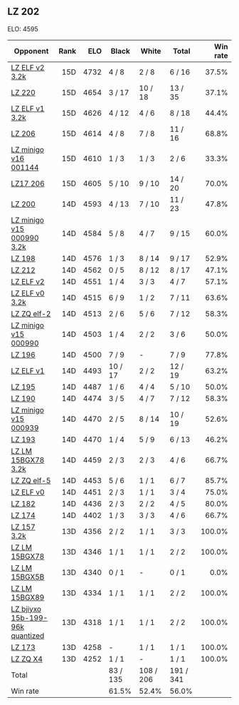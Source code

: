 ## LZ 202 ##

ELO: 4595

Opponent | Rank | ELO | Black | White | Total | Win rate
---------|-----:|----:|-------|-------|-------|-------:
[LZ ELF v2 3.2k](LZ%20ELF%20v2%203.2k.md) | 15D | 4732 | 4 / 8 | 2 / 8 | 6 / 16 | 37.5%
[LZ 220](LZ%20220.md) | 15D | 4654 | 3 / 17 | 10 / 18 | 13 / 35 | 37.1%
[LZ ELF v1 3.2k](LZ%20ELF%20v1%203.2k.md) | 15D | 4626 | 4 / 12 | 4 / 6 | 8 / 18 | 44.4%
[LZ 206](LZ%20206.md) | 15D | 4614 | 4 / 8 | 7 / 8 | 11 / 16 | 68.8%
[LZ minigo v16 001144](LZ%20minigo%20v16%20001144.md) | 15D | 4610 | 1 / 3 | 1 / 3 | 2 / 6 | 33.3%
[LZ17 206](LZ17%20206.md) | 15D | 4605 | 5 / 10 | 9 / 10 | 14 / 20 | 70.0%
[LZ 200](LZ%20200.md) | 14D | 4593 | 4 / 13 | 7 / 10 | 11 / 23 | 47.8%
[LZ minigo v15 000990 3.2k](LZ%20minigo%20v15%20000990%203.2k.md) | 14D | 4584 | 5 / 8 | 4 / 7 | 9 / 15 | 60.0%
[LZ 198](LZ%20198.md) | 14D | 4576 | 1 / 3 | 8 / 14 | 9 / 17 | 52.9%
[LZ 212](LZ%20212.md) | 14D | 4562 | 0 / 5 | 8 / 12 | 8 / 17 | 47.1%
[LZ ELF v2](LZ%20ELF%20v2.md) | 14D | 4551 | 1 / 4 | 3 / 3 | 4 / 7 | 57.1%
[LZ ELF v0 3.2k](LZ%20ELF%20v0%203.2k.md) | 14D | 4515 | 6 / 9 | 1 / 2 | 7 / 11 | 63.6%
[LZ ZQ elf-2](LZ%20ZQ%20elf-2.md) | 14D | 4513 | 2 / 6 | 5 / 6 | 7 / 12 | 58.3%
[LZ minigo v15 000990](LZ%20minigo%20v15%20000990.md) | 14D | 4503 | 1 / 4 | 2 / 2 | 3 / 6 | 50.0%
[LZ 196](LZ%20196.md) | 14D | 4500 | 7 / 9 | - | 7 / 9 | 77.8%
[LZ ELF v1](LZ%20ELF%20v1.md) | 14D | 4493 | 10 / 17 | 2 / 2 | 12 / 19 | 63.2%
[LZ 195](LZ%20195.md) | 14D | 4487 | 1 / 6 | 4 / 4 | 5 / 10 | 50.0%
[LZ 190](LZ%20190.md) | 14D | 4474 | 3 / 5 | 4 / 7 | 7 / 12 | 58.3%
[LZ minigo v15 000939](LZ%20minigo%20v15%20000939.md) | 14D | 4470 | 2 / 5 | 8 / 14 | 10 / 19 | 52.6%
[LZ 193](LZ%20193.md) | 14D | 4470 | 1 / 4 | 5 / 9 | 6 / 13 | 46.2%
[LZ LM 15BGX78 3.2k](LZ%20LM%2015BGX78%203.2k.md) | 14D | 4459 | 2 / 3 | 2 / 3 | 4 / 6 | 66.7%
[LZ ZQ elf-5](LZ%20ZQ%20elf-5.md) | 14D | 4453 | 5 / 6 | 1 / 1 | 6 / 7 | 85.7%
[LZ ELF v0](LZ%20ELF%20v0.md) | 14D | 4451 | 2 / 3 | 1 / 1 | 3 / 4 | 75.0%
[LZ 182](LZ%20182.md) | 14D | 4436 | 2 / 3 | 2 / 2 | 4 / 5 | 80.0%
[LZ 174](LZ%20174.md) | 14D | 4402 | 1 / 3 | 3 / 3 | 4 / 6 | 66.7%
[LZ 157 3.2k](LZ%20157%203.2k.md) | 13D | 4356 | 2 / 2 | 1 / 1 | 3 / 3 | 100.0%
[LZ LM 15BGX78](LZ%20LM%2015BGX78.md) | 13D | 4346 | 1 / 1 | 1 / 1 | 2 / 2 | 100.0%
[LZ LM 15BGX5B](LZ%20LM%2015BGX5B.md) | 13D | 4340 | 0 / 1 | - | 0 / 1 | 0.0%
[LZ LM 15BGX89](LZ%20LM%2015BGX89.md) | 13D | 4334 | 1 / 1 | 1 / 1 | 2 / 2 | 100.0%
[LZ bjiyxo 15b-199-96k quantized](LZ%20bjiyxo%2015b-199-96k%20quantized.md) | 13D | 4318 | 1 / 1 | 1 / 1 | 2 / 2 | 100.0%
[LZ 173](LZ%20173.md) | 13D | 4258 | - | 1 / 1 | 1 / 1 | 100.0%
[LZ ZQ X4](LZ%20ZQ%20X4.md) | 13D | 4252 | 1 / 1 | - | 1 / 1 | 100.0%
Total | | | 83 / 135 | 108 / 206 | 191 / 341 | 
Win rate| | | 61.5% | 52.4% | 56.0% | 
